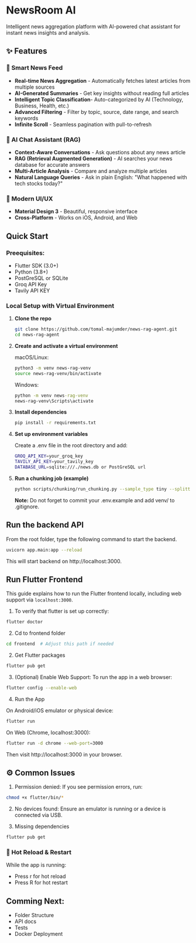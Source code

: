 # NewsRoom AI

Intelligent news aggregation platform with AI-powered chat assistant for instant news insights and analysis.

## ✨ Features

### 📱 Smart News Feed

- **Real-time News Aggregation** - Automatically fetches latest articles from multiple sources
- **AI-Generated Summaries** - Get key insights without reading full articles
- **Intelligent Topic Classification**- Auto-categorized by AI (Technology, Business, Health, etc.)
- **Advanced Filtering** - Filter by topic, source, date range, and search keywords
- **Infinite Scroll** - Seamless pagination with pull-to-refresh

### 🤖 AI Chat Assistant (RAG)

- **Context-Aware Conversations** - Ask questions about any news article
- **RAG (Retrieval Augmented Generation)** - AI searches your news database for accurate answers
- **Multi-Article Analysis** - Compare and analyze multiple articles
- **Natural Language Queries** - Ask in plain English: "What happened with tech stocks today?"

### 🎨 Modern UI/UX

- **Material Design 3** - Beautiful, responsive interface
- **Cross-Platform** - Works on iOS, Android, and Web

## Quick Start

### Preequisites:

- Flutter SDK (3.0+)
- Python (3.8+)
- PostGreSQL or SQLite
- Groq API Key
- Tavily API KEY

### Local Setup with Virtual Environment

1. **Clone the repo**
   ```bash
   git clone https://github.com/tomal-majumder/news-rag-agent.git
   cd news-rag-agent
   ```
2. **Create and activate a virtual environment**

   macOS/Linux:

   ```bash
   python3 -m venv news-rag-venv
   source news-rag-venv/bin/activate
   ```

   Windows:

   ```cmd
   python -m venv news-rag-venv
   news-rag-venv\Scripts\activate
   ```

3. **Install dependencies**
   ```bash
   pip install -r requirements.txt
   ```
4. **Set up environment variables**

   Create a .env file in the root directory and add:

   ```bash
   GROQ_API_KEY=your_groq_key
   TAVILY_API_KEY=your_tavily_key
   DATABASE_URL=sqlite:///./news.db or PostGreSQL url
   ```

5. **Run a chunking job (example)**

   ```bash
   python scripts/chunking/run_chunking.py --sample_type tiny --splitter semantic
   ```

   **Note:** Do not forget to commit your .env.example and add venv/ to .gitignore.

## Run the backend API

From the root folder, type the following command to start the backend.

```bash
uvicorn app.main:app --reload
```

This will start backend on http://localhost:3000.

## Run Flutter Frontend

This guide explains how to run the Flutter frontend locally, including web support via `localhost:3000`.

1. To verify that flutter is set up correctly:

```bash
flutter doctor
```

2. Cd to frontend folder

```bash
cd frontend  # Adjust this path if needed
```

2. Get Flutter packages

```bash
flutter pub get
```

3. (Optional) Enable Web Support: To run the app in a web browser:

```bash
flutter config --enable-web
```

4. Run the App

On Android/iOS emulator or physical device:

```bash
flutter run
```

On Web (Chrome, localhost:3000):

```bash
flutter run -d chrome --web-port=3000
```

Then visit http://localhost:3000 in your browser.

## ⚙️ Common Issues

1. Permission denied:
   If you see permission errors, run:

```bash
chmod +x flutter/bin/*
```

2. No devices found:
   Ensure an emulator is running or a device is connected via USB.

3. Missing dependencies

```bash
flutter pub get
```

### 🧪 Hot Reload & Restart

While the app is running:

- Press r for hot reload
- Press R for hot restart

## Comming Next:

- Folder Structure
- API docs
- Tests
- Docker Deployment
